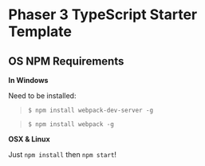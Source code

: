 # Phaser 3 TypeScript Starter Template

## OS NPM Requirements
**In Windows**

Need to be installed:

> `$ npm install webpack-dev-server -g`

> `$ npm install webpack -g`

**OSX & Linux**

Just `npm install` then `npm start`!
